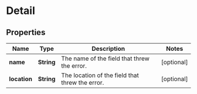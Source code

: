 
# Detail

## Properties
Name | Type | Description | Notes
------------ | ------------- | ------------- | -------------
**name** | **String** | The name of the field that threw the error. |  [optional]
**location** | **String** | The location of the field that threw the error. |  [optional]



